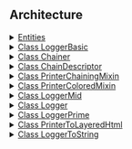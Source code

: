 ## Architecture

<details>
  <summary><a href="./architecture/Overview.md">
    Entities
  </a></summary>
  Overview of the entities presented in the module.
</details>

<details>
  <summary><a href="./architecture/Overview.md#class-loggerbasic">
    Class LoggerBasic
  </a></summary>
</details>

<details>
  <summary><a href="./architecture/Overview.md#class-chainer">
    Class Chainer
  </a></summary>
</details>

<details>
  <summary><a href="./architecture/Overview.md#class-chaindescriptor">
    Class ChainDescriptor
  </a></summary>
</details>

<details>
  <summary><a href="./architecture/Overview.md#class-printerchainingmixin">
    Class PrinterChainingMixin
  </a></summary>
</details>

<details>
  <summary><a href="./architecture/Overview.md#class-printercoloredmixin">
    Class PrinterColoredMixin
  </a></summary>
</details>

<details>
  <summary><a href="./architecture/Overview.md#class-loggermid">
    Class LoggerMid
  </a></summary>
</details>

<details>
  <summary><a href="./architecture/Overview.md#class-logger">
    Class Logger
  </a></summary>
</details>

<details>
  <summary><a href="./architecture/Overview.md#class-loggerprime">
    Class LoggerPrime
  </a></summary>
</details>

<details>
  <summary><a href="./architecture/Overview.md#class-printertolayeredhtml">
    Class PrinterToLayeredHtml
  </a></summary>
</details>

<details>
  <summary><a href="./architecture/Overview.md#class-loggertostring">
    Class LoggerToString
  </a></summary>
</details>
